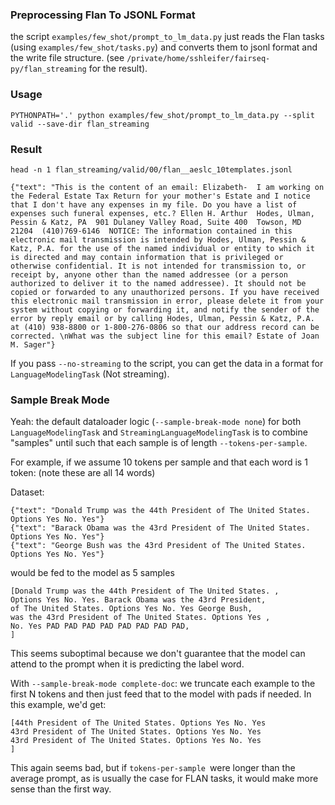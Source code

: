 ### Preprocessing Flan To JSONL Format
the script `examples/few_shot/prompt_to_lm_data.py` just reads the Flan tasks  (using `examples/few_shot/tasks.py`) and converts them to jsonl format and the write file structure.  (see `/private/home/sshleifer/fairseq-py/flan_streaming` for the result).

### Usage
```
PYTHONPATH='.' python examples/few_shot/prompt_to_lm_data.py --split valid --save-dir flan_streaming
```
### Result

```
head -n 1 flan_streaming/valid/00/flan__aeslc_10templates.jsonl

{"text": "This is the content of an email: Elizabeth-  I am working on the Federal Estate Tax Return for your mother's Estate and I notice that I don't have any expenses in my file. Do you have a list of expenses such funeral expenses, etc.? Ellen H. Arthur  Hodes, Ulman, Pessin & Katz, PA  901 Dulaney Valley Road, Suite 400  Towson, MD 21204  (410)769-6146  NOTICE: The information contained in this electronic mail transmission is intended by Hodes, Ulman, Pessin & Katz, P.A. for the use of the named individual or entity to which it is directed and may contain information that is privileged or otherwise confidential. It is not intended for transmission to, or receipt by, anyone other than the named addressee (or a person authorized to deliver it to the named addressee). It should not be copied or forwarded to any unauthorized persons. If you have received this electronic mail transmission in error, please delete it from your system without copying or forwarding it, and notify the sender of the error by reply email or by calling Hodes, Ulman, Pessin & Katz, P.A. at (410) 938-8800 or 1-800-276-0806 so that our address record can be corrected. \nWhat was the subject line for this email? Estate of Joan M. Sager"}
```


If you pass `--no-streaming` to the script, you can get the data in a format for `LanguageModelingTask` (Not streaming).




### Sample Break Mode
Yeah:
the default dataloader logic (`--sample-break-mode none`) for both `LanguageModelingTask` and `StreamingLanguageModelingTask` is
to combine "samples" until such that each sample is  of length `--tokens-per-sample`.

For example, if we assume 10 tokens per sample and that each word is 1 token:
(note these are all 14 words)

Dataset:
```
{"text": "Donald Trump was the 44th President of The United States. Options Yes No. Yes"}
{"text": "Barack Obama was the 43rd President of The United States. Options Yes No. Yes"}
{"text": "George Bush was the 43rd President of The United States. Options Yes No. Yes"}
```

would be fed to the model as 5 samples
```
[Donald Trump was the 44th President of The United States. ,
Options Yes No. Yes. Barack Obama was the 43rd President,
of The United States. Options Yes No. Yes George Bush,
was the 43rd President of The United States. Options Yes ,
No. Yes PAD PAD PAD PAD PAD PAD PAD PAD,
]
```


This seems  suboptimal because we don't guarantee that the model can attend to the prompt when it is predicting the label word.


With `--sample-break-mode complete-doc`:
we truncate each example to the first N tokens and then just feed that to the model with pads if needed.
In this example, we'd get:
```
[44th President of The United States. Options Yes No. Yes
43rd President of The United States. Options Yes No. Yes
43rd President of The United States. Options Yes No. Yes
]
```
This again seems bad, but if `tokens-per-sample `were longer than the average prompt, as is usually the case for FLAN tasks, it would make more sense than the first way.
